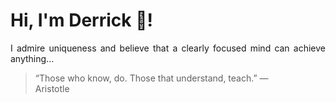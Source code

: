 # Hi, I'm Derrick 👋!
<p align="justify">I admire uniqueness and believe that a clearly focused mind can achieve anything...</p> 
<!-- #quote-start -->
<blockquote>&ldquo;Those who know, do. Those that understand, teach.&rdquo; &mdash; <footer>Aristotle</footer></blockquote>
<!-- #quote-end -->
